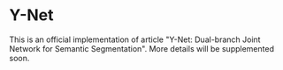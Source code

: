 # Y-Net
This is an official implementation of article "Y-Net: Dual-branch Joint Network for Semantic Segmentation". More details will be supplemented soon.
